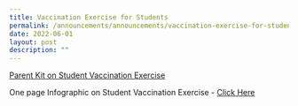 ```yaml
---
title: Vaccination Exercise for Students
permalink: /announcements/announcements/vaccination-exercise-for-students/
date: 2022-06-01
layout: post
description: ""
---
```

[Parent Kit on Student Vaccination Exercise](/files/2022/Informations/Resource%202%20Parent%20Kit%20on%20Student%20Vaccination%20Exercise.pdf)

One page Infographic on Student Vaccination Exercise - [Click Here](/files/Resource%203%20One%20page%20Infographic%20on%20Student%20Vaccination%20Exercise.pdf)